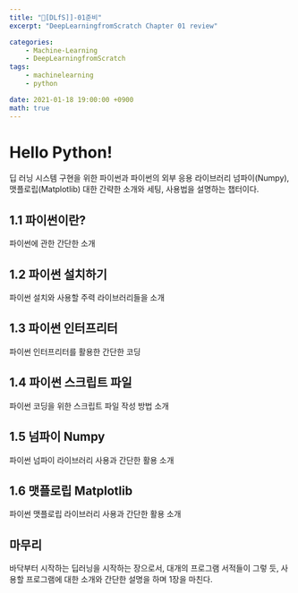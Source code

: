 ```yaml
---
title: "📝[DLfS]]-01준비"
excerpt: "DeepLearningfromScratch Chapter 01 review"

categories:
    - Machine-Learning
    - DeepLearningfromScratch
tags:
    - machinelearning
    - python

date: 2021-01-18 19:00:00 +0900
math: true
---
```

# Hello Python!

딥 러닝 시스템 구현을 위한 파이썬과 파이썬의 외부 응용 라이브러리 넘파이(Numpy), 맷플로립(Matplotlib) 대한 간략한 소개와 세팅, 사용법을 설명하는 챕터이다.

## 1.1 파이썬이란?
파이썬에 관한 간단한 소개

## 1.2 파이썬 설치하기
파이썬 설치와 사용할 주력 라이브러리들을 소개

## 1.3 파이썬 인터프리터
파이썬 인터프리터를 활용한 간단한 코딩

## 1.4 파이썬 스크립트 파일
파이썬 코딩을 위한 스크립트 파일 작성 방법 소개

## 1.5 넘파이 Numpy
파이썬 넘파이 라이브러리 사용과 간단한 활용 소개

## 1.6 맷플로립 Matplotlib
파이썬 맷플로립 라이브러리 사용과 간단한 활용 소개

## 마무리
바닥부터 시작하는 딥러닝을 시작하는 장으로서, 대개의 프로그램 서적들이 그렇 듯, 사용할 프로그램에 대한 소개와 간단한 설명을 하며 1장을 마친다.